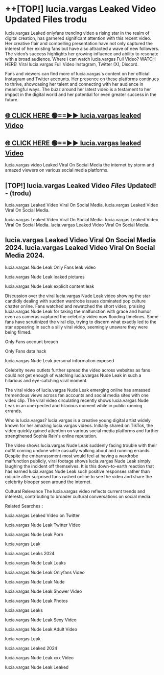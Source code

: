 # ++[TOP!] lucia.vargas Leaked Video Updated Files trodu<br>

lucia.vargas Leaked onlyfans trending video a rising star in the realm of digital creation, has garnered significant attention with this recent video. Her creative flair and compelling presentation have not only captured the interest of her existing fans but have also attracted a wave of new followers. The video’s success highlights her growing influence and ability to resonate with a broad audience.
Where i can watch lucia.vargas Full Video? WATCH HERE! Viral lucia.vargas Full Video Instagram, Twitter (X), Discord.


Fans and viewers can find more of lucia.vargas's content on her official Instagram and Twitter accounts. Her presence on these platforms continues to thrive, showcasing her talent and connecting with her audience in meaningful ways. The buzz around her latest video is a testament to her impact in the digital world and her potential for even greater success in the future.


## [🌐 CLICK HERE 🟢==►► lucia.vargas leaked Video ](https://xnudes.xyz/go)

## [🌐 CLICK HERE 🟢==►► lucia.vargas leaked Video ](https://xnudes.xyz/go)



lucia.vargas video Leaked Viral On Social Media the internet by storm and amazed viewers on various social media platforms.


## [TOP!] lucia.vargas Leaked Video *Files* Updated! - (trodu)

lucia.vargas Leaked Video Viral On Social Media. lucia.vargas Leaked Video Viral On Social Media.

lucia.vargas Leaked Video Viral On Social Media. lucia.vargas Leaked Video Viral On Social Media. lucia.vargas Leaked Video Viral On Social Media.


## lucia.vargas Leaked Video Viral On Social Media 2024. lucia.vargas Leaked Video Viral On Social Media 2024.
lucia.vargas Nude Leak Only Fans leak video

lucia.vargas Nude Leak leaked pictures

lucia.vargas Nude Leak explicit content leak

Discussion over the viral lucia.vargas Nude Leak video showing the star candidly dealing with sudden wardrobe issues dominated pop culture chatter online. Fans watched and rewatched the short video, praising lucia.vargas Nude Leak for taking the malfunction with grace and humor even as cameras captured the celebrity video now flooding timelines. Some fans have scrutinized the viral clip, trying to discern what exactly led to the star appearing in such a silly viral video, seemingly unaware they were being filmed.


Only Fans account breach

Only Fans data hack

lucia.vargas Nude Leak personal information exposed

Celebrity news outlets further spread the video across websites as fans could not get enough of watching lucia.vargas Nude Leak in such a hilarious and eye-catching viral moment.


The viral video of lucia.vargas Nude Leak emerging online has amassed tremendous views across fan accounts and social media sites with one video clip. The viral video circulating recently shows lucia.vargas Nude Leak in an unexpected and hilarious moment while in public running errands.


Who is lucia.vargas? lucia.vargas is a creative young digital artist widely known for her amazing lucia.vargas videos. Initially shared on TikTok, the video quickly gained attention on various social media platforms and further strengthened Sophia Rain's online reputation.

The video shows lucia.vargas Nude Leak suddenly facing trouble with their outfit coming undone while casually walking about and running errands. Despite the embarrassment most would feel at having a wardrobe malfunction publicly, viral footage shows lucia.vargas Nude Leak simply laughing the incident off themselves. It is this down-to-earth reaction that has earned lucia.vargas Nude Leak such positive responses rather than ridicule after surprised fans rushed online to see the video and share the celebrity blooper seen around the internet.

Cultural Relevance The lucia.vargas video reflects current trends and interests, contributing to broader cultural conversations on social media.

Related Searches :

lucia.vargas Leaked Video on Twitter

lucia.vargas Nude Leak Twitter Video

lucia.vargas Nude Leak Porn

lucia.vargas Leak 

lucia.vargas Leaks 2024

lucia.vargas Nude Leak Leaks

lucia.vargas Nude Leak Onlyfans Video

lucia.vargas Nude Leak Nude

lucia.vargas Nude Leak Shower Video

lucia.vargas Nude Leak Photos

lucia.vargas Leaks

lucia.vargas Nude Leak Sexy Video

lucia.vargas Nude Leak Adult Video

lucia.vargas Leak

lucia.vargas Leaked 2024

lucia.vargas Nude Leak xxx Video

lucia.vargas Nude Leak Leaked